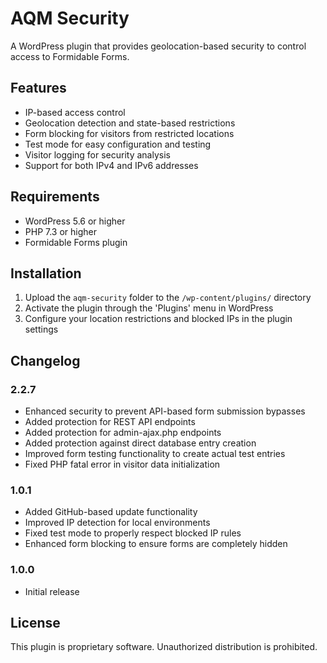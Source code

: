# AQM Security

A WordPress plugin that provides geolocation-based security to control access to Formidable Forms.

## Features

- IP-based access control
- Geolocation detection and state-based restrictions
- Form blocking for visitors from restricted locations
- Test mode for easy configuration and testing
- Visitor logging for security analysis
- Support for both IPv4 and IPv6 addresses

## Requirements

- WordPress 5.6 or higher
- PHP 7.3 or higher
- Formidable Forms plugin

## Installation

1. Upload the `aqm-security` folder to the `/wp-content/plugins/` directory
2. Activate the plugin through the 'Plugins' menu in WordPress
3. Configure your location restrictions and blocked IPs in the plugin settings

## Changelog

### 2.2.7
- Enhanced security to prevent API-based form submission bypasses
- Added protection for REST API endpoints
- Added protection for admin-ajax.php endpoints
- Added protection against direct database entry creation
- Improved form testing functionality to create actual test entries
- Fixed PHP fatal error in visitor data initialization

### 1.0.1
- Added GitHub-based update functionality
- Improved IP detection for local environments
- Fixed test mode to properly respect blocked IP rules
- Enhanced form blocking to ensure forms are completely hidden

### 1.0.0
- Initial release

## License

This plugin is proprietary software. Unauthorized distribution is prohibited.
